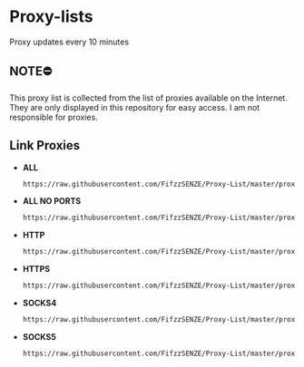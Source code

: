 # Proxy-lists

Proxy updates every 10 minutes

## NOTE⛔

This proxy list is collected from the list of proxies available on the Internet. They are only displayed in this repository for easy access. I am not responsible for proxies.

## Link Proxies

  - **ALL**
    ```bash
    https://raw.githubusercontent.com/FifzzSENZE/Proxy-List/master/proxies/all.txt
    ```
  - **ALL NO PORTS**
    ```bash
    https://raw.githubusercontent.com/FifzzSENZE/Proxy-List/master/proxies/all_no_ports.txt
    ```
  - **HTTP**
    ```bash
    https://raw.githubusercontent.com/FifzzSENZE/Proxy-List/master/proxies/http.txt
    ```
  - **HTTPS**
    ```bash
    https://raw.githubusercontent.com/FifzzSENZE/Proxy-List/master/proxies/https.txt
    ```
  - **SOCKS4**
    ```bash
    https://raw.githubusercontent.com/FifzzSENZE/Proxy-List/master/proxies/socks4.txt
    ```
  - **SOCKS5**
    ```bash
    https://raw.githubusercontent.com/FifzzSENZE/Proxy-List/master/proxies/socks5.txt
    ```
    
